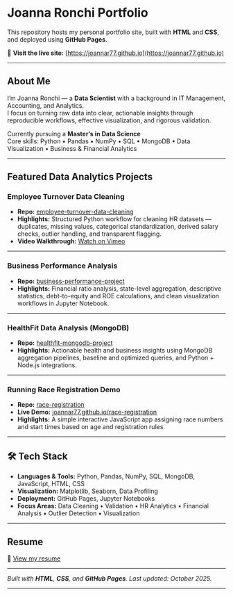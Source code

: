 # Joanna Ronchi Portfolio

This repository hosts my personal portfolio site, built with **HTML** and **CSS**, and deployed using **GitHub Pages**.

🔗 **Visit the live site:** [https://joannar77.github.io](https://joannar77.github.io)

---

## About Me
I’m Joanna Ronchi — a **Data Scientist** with a background in IT Management, Accounting, and Analytics.  
I focus on turning raw data into clear, actionable insights through reproducible workflows, effective visualization, and rigorous validation.  

Currently pursuing a **Master’s in Data Science**  
Core skills: Python • Pandas • NumPy • SQL • MongoDB • Data Visualization • Business & Financial Analytics

---

## Featured Data Analytics Projects

### Employee Turnover Data Cleaning  
- **Repo:** [employee-turnover-data-cleaning](https://github.com/joannar77/employee-turnover-data-cleaning)  
- **Highlights:** Structured Python workflow for cleaning HR datasets — duplicates, missing values, categorical standardization, derived salary checks, outlier handling, and transparent flagging.  
- **Video Walkthrough:** [Watch on Vimeo](https://vimeo.com/1128386953/734a795bc5)

---

### Business Performance Analysis  
- **Repo:** [business-performance-project](https://github.com/joannar77/business-performance-project)  
- **Highlights:** Financial ratio analysis, state-level aggregation, descriptive statistics, debt-to-equity and ROE calculations, and clean visualization workflows in Jupyter Notebook.

---

### HealthFit Data Analysis (MongoDB)  
- **Repo:** [healthfit-mongodb-project](https://github.com/joannar77/healthfit-mongodb-project)  
- **Highlights:** Actionable health and business insights using MongoDB aggregation pipelines, baseline and optimized queries, and Python + Node.js integrations.

---

### Running Race Registration Demo  
- **Repo:** [race-registration](https://github.com/joannar77/race-registration)  
- **Live Demo:** [joannar77.github.io/race-registration](https://joannar77.github.io/race-registration)  
- **Highlights:** A simple interactive JavaScript app assigning race numbers and start times based on age and registration rules.

---

## 🛠️ Tech Stack
- **Languages & Tools:** Python, Pandas, NumPy, SQL, MongoDB, JavaScript, HTML, CSS  
- **Visualization:** Matplotlib, Seaborn, Data Profiling  
- **Deployment:** GitHub Pages, Jupyter Notebooks  
- **Focus Areas:** Data Cleaning • Validation • HR Analytics • Financial Analysis • Outlier Detection • Visualization

---

## Resume
📄 [View my resume](https://joannaronchi.com/home)

---

*Built with **HTML**, **CSS**, and **GitHub Pages**. Last updated: October 2025.*

---
